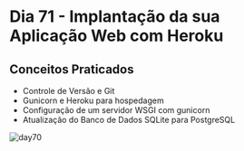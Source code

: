 # Dia 71 - Implantação da sua Aplicação Web com Heroku

## Conceitos Praticados

* Controle de Versão e Git
* Gunicorn e Heroku para hospedagem
* Configuração de um servidor WSGI com gunicorn
* Atualização do Banco de Dados SQLite para PostgreSQL

![day70](https://github.com/EmersonPenelli/100-days-of-code-with-python/blob/main/gifs/deploy_web_application.gif)
